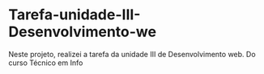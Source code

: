 # Tarefa-unidade-III-Desenvolvimento-we
Neste projeto, realizei a tarefa da unidade III de Desenvolvimento web. Do curso Técnico em Info
